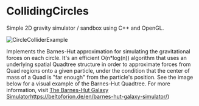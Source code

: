 # CollidingCircles
Simple 2D gravity simulator / sandbox using C++ and OpenGL.

![CircleColliderExample](https://github.com/melodiskdur/CollidingCircles/assets/85485015/cc703fda-15a6-4347-9992-96e1b8acaf5f)

Implements the Barnes-Hut approximation for simulating the gravitational forces on each circle. It's an efficient O(n*log(n)) algorithm that
uses an underlying spatial Quadtree structure in order to approximate forces from Quad regions onto a given particle, under the condition that
the center of mass of a Quad is "far enough" from the particle's position. See the image below for a visual example of the Barnes-Hut Quadtree.
For more information, visit [The Barnes-Hut Galaxy Simulator](https://beltoforion.de/en/barnes-hut-galaxy-simulator/)https://beltoforion.de/en/barnes-hut-galaxy-simulator/)
